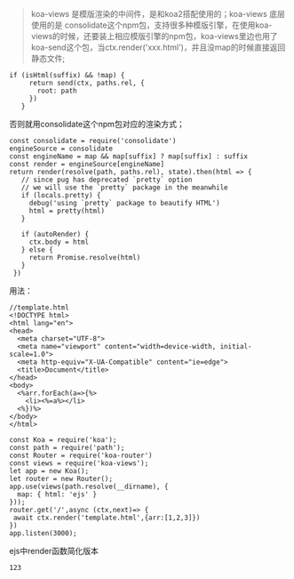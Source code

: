 > koa-views 是模版渲染的中间件，是和koa2搭配使用的；koa-views 底层使用的是 consolidate这个npm包，支持很多种模版引擎，在使用koa-views的时候，还要装上相应模版引擎的npm包，koa-views里边也用了koa-send这个包，当ctx.render('xxx.html')，并且没map的时候直接返回静态文件;
```
if (isHtml(suffix) && !map) {
     return send(ctx, paths.rel, {
       root: path
     })
   }
```
否则就用consolidate这个npm包对应的渲染方式；
```
const consolidate = require('consolidate')
engineSource = consolidate
const engineName = map && map[suffix] ? map[suffix] : suffix
const render = engineSource[engineName]
return render(resolve(path, paths.rel), state).then(html => {
   // since pug has deprecated `pretty` option
   // we will use the `pretty` package in the meanwhile
   if (locals.pretty) {
     debug('using `pretty` package to beautify HTML')
     html = pretty(html)
   }

   if (autoRender) {
     ctx.body = html
   } else {
     return Promise.resolve(html)
   }
 })
```
用法：
```
//template.html
<!DOCTYPE html>
<html lang="en">
<head>
  <meta charset="UTF-8">
  <meta name="viewport" content="width=device-width, initial-scale=1.0">
  <meta http-equiv="X-UA-Compatible" content="ie=edge">
  <title>Document</title>
</head>
<body>
  <%arr.forEach(a=>{%>
    <li><%=a%></li>
  <%})%>
</body>
</html>
```

```
const Koa = require('koa');
const path = require('path');
const Router = require('koa-router')
const views = require('koa-views');
let app = new Koa();
let router = new Router();
app.use(views(path.resolve(__dirname), {
  map: { html: 'ejs' }
}));
router.get('/',async (ctx,next)=> {
 await ctx.render('template.html',{arr:[1,2,3]})
})
app.listen(3000);
```
ejs中render函数简化版本
```
123
```